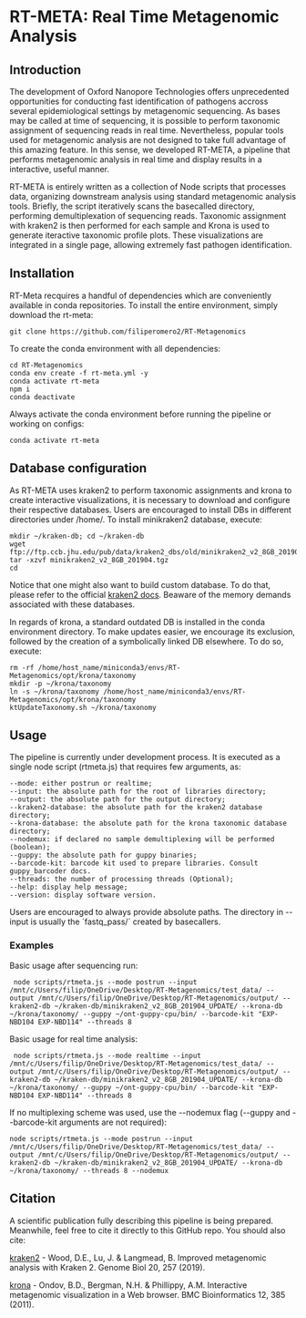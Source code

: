 # RT-META: Real Time Metagenomic Analysis

## Introduction
The development of Oxford Nanopore Technologies offers unprecedented opportunities for conducting fast identification of pathogens accross several epidemiological settings by metagenomic sequencing. As bases may be called at time of sequencing, it is possible to perform taxonomic assignment of sequencing reads in real time. Nevertheless, popular tools used for metagenomic analysis are not designed to take full advantage of this amazing feature. In this sense, we developed RT-META, a pipeline that performs metagenomic analysis in real time and display results in a interactive, useful manner. 

RT-META is entirely written as a collection of Node scripts that processes data, organizing downstream analysis using standard metagenomic analysis tools. Briefly, the script iteratively scans the basecalled directory, performing demultiplexation of sequencing reads. Taxonomic assignment with kraken2 is then performed for each sample and Krona is used to generate iteractive taxonomic profile plots. These visualizations are integrated in a single page, allowing extremely fast pathogen identification. 

## Installation
RT-Meta recquires a handful of dependencies which are conveniently available in conda repositories. To install the entire environment, simply download the rt-meta:

    git clone https://github.com/filiperomero2/RT-Metagenomics
    
To create the conda environment with all dependencies:

    cd RT-Metagenomics    
    conda env create -f rt-meta.yml -y
    conda activate rt-meta
    npm i
    conda deactivate

Always activate the conda environment before running the pipeline or working on configs:

    conda activate rt-meta

## Database configuration

As RT-META uses kraken2 to perform taxonomic assignments and krona to create interactive visualizations, it is necessary to download and configure their respective databases. Users are encouraged to install DBs in different directories under /home/. To install minikraken2 database, execute:

    mkdir ~/kraken-db; cd ~/kraken-db
    wget ftp://ftp.ccb.jhu.edu/pub/data/kraken2_dbs/old/minikraken2_v2_8GB_201904.tgz
    tar -xzvf minikraken2_v2_8GB_201904.tgz
    cd

Notice that one might also want to build custom database. To do that, please refer to the official <a href="https://github.com/DerrickWood/kraken2/wiki/Manual">kraken2 docs</a>. Beaware of the memory demands associated with these databases. 

In regards of krona, a standard outdated DB is installed in the conda environment directory. To make updates easier, we encourage its exclusion, followed by the creation of a symbolically linked DB elsewhere. To do so, execute:

    rm -rf /home/host_name/miniconda3/envs/RT-Metagenomics/opt/krona/taxonomy
    mkdir -p ~/krona/taxonomy
    ln -s ~/krona/taxonomy /home/host_name/miniconda3/envs/RT-Metagenomics/opt/krona/taxonomy
    ktUpdateTaxonomy.sh ~/krona/taxonomy

## Usage
The pipeline is currently under development process. It is executed as a single node script (rtmeta.js) that requires few arguments, as:

    --mode: either postrun or realtime;
    --input: the absolute path for the root of libraries directory;
    --output: the absolute path for the output directory;
    --kraken2-database: the absolute path for the kraken2 database directory;
    --krona-database: the absolute path for the krona taxonomic database directory;
    --nodemux: if declared no sample demultiplexing will be performed (boolean);
    --guppy: the absolute path for guppy binaries;
    --barcode-kit: barcode kit used to prepare libraries. Consult guppy_barcoder docs. 
    --threads: the number of processing threads (Optional);
    --help: display help message;
    --version: display software version.

Users are encouraged to always provide absolute paths. The directory in --input is usually the ´fastq_pass/´ created by basecallers.


### Examples

Basic usage after sequencing run:

     node scripts/rtmeta.js --mode postrun --input /mnt/c/Users/filip/OneDrive/Desktop/RT-Metagenomics/test_data/ --output /mnt/c/Users/filip/OneDrive/Desktop/RT-Metagenomics/output/ --kraken2-db ~/kraken-db/minikraken2_v2_8GB_201904_UPDATE/ --krona-db ~/krona/taxonomy/ --guppy ~/ont-guppy-cpu/bin/ --barcode-kit "EXP-NBD104 EXP-NBD114" --threads 8 

Basic usage for real time analysis:

     node scripts/rtmeta.js --mode realtime --input /mnt/c/Users/filip/OneDrive/Desktop/RT-Metagenomics/test_data/ --output /mnt/c/Users/filip/OneDrive/Desktop/RT-Metagenomics/output/ --kraken2-db ~/kraken-db/minikraken2_v2_8GB_201904_UPDATE/ --krona-db ~/krona/taxonomy/ --guppy ~/ont-guppy-cpu/bin/ --barcode-kit "EXP-NBD104 EXP-NBD114" --threads 8

If no multiplexing scheme was used, use the --nodemux flag (--guppy and --barcode-kit arguments are not required):

    node scripts/rtmeta.js --mode postrun --input /mnt/c/Users/filip/OneDrive/Desktop/RT-Metagenomics/test_data/ --output /mnt/c/Users/filip/OneDrive/Desktop/RT-Metagenomics/output/ --kraken2-db ~/kraken-db/minikraken2_v2_8GB_201904_UPDATE/ --krona-db ~/krona/taxonomy/ --threads 8 --nodemux

## Citation

A scientific publication fully describing this pipeline is being prepared. Meanwhile, feel free to cite it directly to this GitHub repo. You should also cite:

<a href="https://doi.org/10.1186/s13059-019-1891-0">kraken2</a> - Wood, D.E., Lu, J. & Langmead, B. Improved metagenomic analysis with Kraken 2. Genome Biol 20, 257 (2019). 

<a href="https://doi.org/10.1186/1471-2105-12-385">krona</a> - Ondov, B.D., Bergman, N.H. & Phillippy, A.M. Interactive metagenomic visualization in a Web browser. BMC Bioinformatics 12, 385 (2011). 